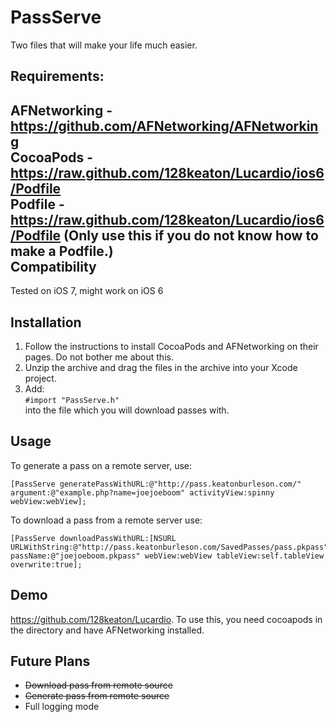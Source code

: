 PassServe
=========

Two files that will make your life much easier. 

Requirements:
------------
AFNetworking - https://github.com/AFNetworking/AFNetworking  
CocoaPods - https://raw.github.com/128keaton/Lucardio/ios6/Podfile  
Podfile - https://raw.github.com/128keaton/Lucardio/ios6/Podfile (Only use this if you do not know how to make a Podfile.)  
Compatibility
------------
Tested on iOS 7, might work on iOS 6

Installation
-----------
1. Follow the instructions to install CocoaPods and AFNetworking on their pages. Do not bother me about this.  
2. Unzip the archive and drag the files in the archive into your Xcode project.
3. Add:    
```#import "PassServe.h"```     
into the file which you will download passes with.

Usage
-----
To generate a pass on a remote server, use:

    [PassServe generatePassWithURL:@"http://pass.keatonburleson.com/" argument:@"example.php?name=joejoeboom" activityView:spinny webView:webView];

To download a pass from a remote server use:
     
    [PassServe downloadPassWithURL:[NSURL URLWithString:@"http://pass.keatonburleson.com/SavedPasses/pass.pkpass"] passName:@"joejoeboom.pkpass" webView:webView tableView:self.tableView overwrite:true];
     
Demo
----
https://github.com/128keaton/Lucardio. To use this, you need cocoapods in the directory and have AFNetworking installed.

Future Plans
------------

- ~~Download pass from remote source~~
- ~~Generate pass from remote source~~
-    Full logging mode
